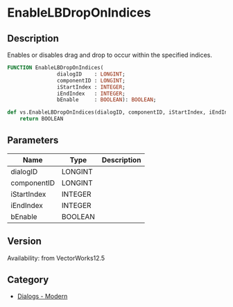 # EnableLBDropOnIndices

## Description
Enables or disables drag and drop to occur within the specified indices.

```pascal
FUNCTION EnableLBDropOnIndices(
				dialogID    : LONGINT;
				componentID : LONGINT;
				iStartIndex : INTEGER;
				iEndIndex   : INTEGER;
				bEnable     : BOOLEAN): BOOLEAN;
```

```python
def vs.EnableLBDropOnIndices(dialogID, componentID, iStartIndex, iEndIndex, bEnable):
    return BOOLEAN
```

## Parameters
|Name|Type|Description|
|---|---|---|
|dialogID|LONGINT|   |
|componentID|LONGINT|   |
|iStartIndex|INTEGER|   |
|iEndIndex|INTEGER|   |
|bEnable|BOOLEAN|   |

## Version
Availability: from VectorWorks12.5

## Category
* [Dialogs - Modern](../Categories/Dialogs%20-%20Modern.md)
